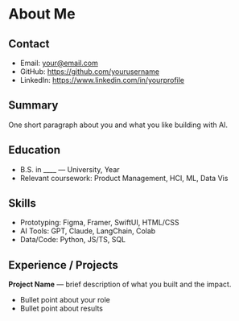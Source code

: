 # About Me

## Contact
- Email: your@email.com
- GitHub: https://github.com/yourusername
- LinkedIn: https://www.linkedin.com/in/yourprofile

## Summary
One short paragraph about you and what you like building with AI.

## Education
- B.S. in ____ — University, Year
- Relevant coursework: Product Management, HCI, ML, Data Vis

## Skills
- Prototyping: Figma, Framer, SwiftUI, HTML/CSS
- AI Tools: GPT, Claude, LangChain, Colab
- Data/Code: Python, JS/TS, SQL

## Experience / Projects
**Project Name** — brief description of what you built and the impact.  
- Bullet point about your role
- Bullet point about results
